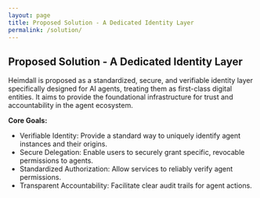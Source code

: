 ```yaml
---
layout: page
title: Proposed Solution - A Dedicated Identity Layer
permalink: /solution/
---
```

## Proposed Solution - A Dedicated Identity Layer

Heimdall is proposed as a standardized, secure, and verifiable identity layer specifically designed for AI agents, treating them as first-class digital entities. It aims to provide the foundational infrastructure for trust and accountability in the agent ecosystem.

**Core Goals:**

- Verifiable Identity: Provide a standard way to uniquely identify agent instances and their origins.  
- Secure Delegation: Enable users to securely grant specific, revocable permissions to agents.
- Standardized Authorization: Allow services to reliably verify agent permissions.
- Transparent Accountability: Facilitate clear audit trails for agent actions.
    

